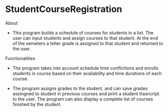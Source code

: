 # StudentCourseRegistration

About

  - This program builds a schedule of courses for students in a list. The user can input students and assign courses to that student. At the end of the semeters a 
  letter grade is assigned to that student and returned to the user.
  
Functionalities

  - The program takes into account schedule time conflictions and enrolls students in course based on their availability and time durations of each course. 
  
  - The program assigns grades to the student, and can save grades assingned to student in previous courses and print a student trasncript to the user. The program can also display a complete list of courses finished by the student.
  
 
